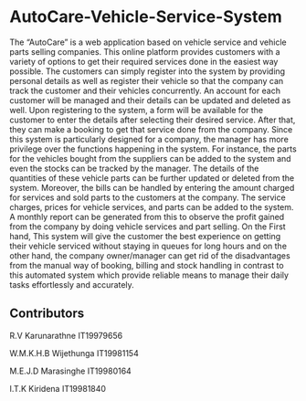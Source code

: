 # AutoCare-Vehicle-Service-System

The “AutoCare” is a web application based on vehicle service and vehicle parts selling companies. This online platform provides customers with a variety of options to get their required services done in the easiest way possible. The customers can simply register into the system by providing personal details as well as register their vehicle so that the company can track the customer and their vehicles concurrently. An account for each customer will be managed and their details can be updated and deleted as well. Upon registering to the system, a form will be available for the customer to enter the details after selecting their desired service. After that, they can make a booking to get that service done from the company. Since this system is particularly designed for a company, the manager has more privilege over the functions happening in the system. For instance, the parts for the vehicles bought from the suppliers can be added to the system and even the stocks can be tracked by the manager. The details of the quantities of these vehicle parts can be further updated or deleted from the system. Moreover, the bills can be handled by entering the amount charged for services and sold parts to the customers at the company. The service charges, prices for vehicle services, and parts can be added to the system. A monthly report can be generated from this to observe the profit gained from the company by doing vehicle services and part selling. On the First hand, This system will give the customer the best experience on getting their vehicle serviced without staying in queues for long hours and on the other hand, the company owner/manager can get rid of the disadvantages from the manual way of booking, billing and stock handling in contrast to this automated system which provide reliable means to manage their daily tasks effortlessly and accurately.


## Contributors

R.V Karunarathne IT19979656

W.M.K.H.B Wijethunga IT19981154

M.E.J.D Marasinghe IT19980164

I.T.K Kiridena IT19981840


